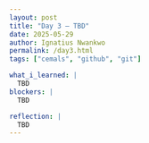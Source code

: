 ```yaml
---
layout: post
title: "Day 3 – TBD"
date: 2025-05-29
author: Ignatius Nwankwo
permalink: /day3.html
tags: ["cemals", "github", "git"]

what_i_learned: |
  TBD
blockers: |
  TBD

reflection: |
  TBD
---
```


